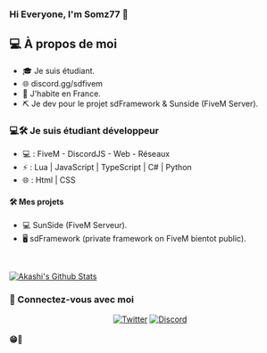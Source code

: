 ### Hi Everyone, I'm Somz77 👋

<h2> 💻 À propos de moi </h2>

- 🎓 Je suis étudiant.
- 🌐 discord.gg/sdfivem
- 🏴 J'habite en France.
- ⛏️ Je dev pour le projet sdFramework & Sunside (FiveM Server).

<h3> 💻🛠️ Je suis étudiant développeur </h3>

- 💻 : FiveM - DiscordJS - Web - Réseaux
- ⚡ : Lua | JavaScript | TypeScript | C# | Python
- 🌐 : Html | CSS

<h4> 🛠️ Mes projets </h4>

- 💻 SunSide (FiveM Serveur).
- 🖥️ sdFramework (private framework on FiveM bientot public).

<br/>

[![Akashi's Github Stats](https://github-readme-stats.vercel.app/api?username=ssakashi&show_icons=true)](https://github.com/Somz77)

<h3> 📱 Connectez-vous avec moi </h3>

<p align="center">
  <a href="https://twitter.com/somz77"><img alt="Twitter" src="https://img.shields.io/badge/Twitter-Akashiw3b-blue?style=flat-square&logo=twitter"></a>
    <a href="https://discord.gg/sdfivem"><img alt="Discord" src="https://img.shields.io/badge/Discord-Akashi-blue?style=flat-square&logo=discord"></a> <br>
  
  <h4> 😁👋 </h4>
